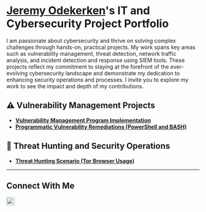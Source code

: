 # <a href="https://www.linkedin.com/in/odekerken-jeremy/">Jeremy Odekerken</a>'s IT and Cybersecurity Project Portfolio 

I am passionate about cybersecurity and thrive on solving complex challenges through hands-on, practical projects. My work spans key areas such as vulnerability management, threat detection, network traffic analysis, and incident detection and response using SIEM tools. These projects reflect my commitment to staying at the forefront of the ever-evolving cybersecurity landscape and demonstrate my dedication to enhancing security operations and processes. I invite you to explore my work to see the impact and depth of my contributions.


## ⚠️ Vulnerability Management Projects

- **[Vulnerability Management Program Implementation](https://github.com/jeremyodekerken/vulnerabilty-management-program/blob/main/README.md)**
- **[Programmatic Vulnerability Remediations (PowerShell and BASH)](https://github.com/joshcybertest/programmatic-vulnerability-remediations)**

## 🚨 Threat Hunting and Security Operations

- **[Threat Hunting Scenario (Tor Browser Usage)](https://github.com/joshmadakor0/threat-hunting-scenario-tor)**

<hr/>

## Connect With Me

[<img align="left" alt="___________ | LinkedIn" width="22px" src="https://cdn.jsdelivr.net/npm/simple-icons@v3/icons/linkedin.svg" />][linkedin]


[twitter]: https://twitter.com/___________
[youtube]: https://www.youtube.com/c/___________
[instagram]: https://www.instagram.com/___________
[linkedin]: https://linkedin.com/in/odekerken-jeremy

<!--
<img width="35" alt="image" src="https://github.com/user-attachments/assets/2f41c7cd-5ea8-4475-b451-a37161b6c3fb"> 
<img width="35" alt="image" src="https://github.com/user-attachments/assets/77649969-9910-4994-8b96-74a116cfb2a8">
-->

